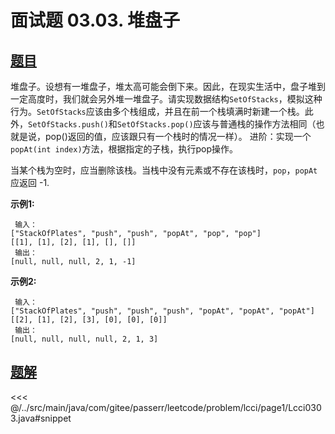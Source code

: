 # 面试题 03.03. 堆盘子

## [题目](https://leetcode.cn/problems/stack-of-plates-lcci/)
堆盘子。设想有一堆盘子，堆太高可能会倒下来。因此，在现实生活中，盘子堆到一定高度时，我们就会另外堆一堆盘子。请实现数据结构`SetOfStacks`，模拟这种行为。`SetOfStacks`应该由多个栈组成，并且在前一个栈填满时新建一个栈。此外，`SetOfStacks.push()`和`SetOfStacks.pop()`应该与普通栈的操作方法相同（也就是说，pop()返回的值，应该跟只有一个栈时的情况一样）。 进阶：实现一个`popAt(int index)`方法，根据指定的子栈，执行pop操作。

当某个栈为空时，应当删除该栈。当栈中没有元素或不存在该栈时，`pop`，`popAt` 应返回 -1.

**示例1:**

```
 输入：
["StackOfPlates", "push", "push", "popAt", "pop", "pop"]
[[1], [1], [2], [1], [], []]
 输出：
[null, null, null, 2, 1, -1]
```

**示例2:**

```
 输入：
["StackOfPlates", "push", "push", "push", "popAt", "popAt", "popAt"]
[[2], [1], [2], [3], [0], [0], [0]]
 输出：
[null, null, null, null, 2, 1, 3]
```



## [题解](https://github.com/PasseRR/JavaLeetCode/blob/master/src/main/java/com/gitee/passerr/leetcode/problem/lcci/page1/Lcci0303.java)

<<< @/../src/main/java/com/gitee/passerr/leetcode/problem/lcci/page1/Lcci0303.java#snippet
